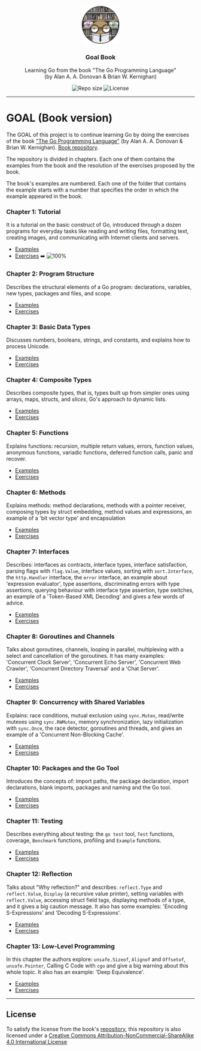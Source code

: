 <p align="center">
  <img src="media/goal-book-logo.png" width="100" alt="Repository logo" />
</p>
<h3 align="center">Goal Book</h3>
<p align="center">Learning Go from the book "The Go Programming Language" </br> (by Alan A. A. Donovan & Brian W. Kernighan)<p>
<p align="center">
    <img src="https://img.shields.io/github/repo-size/lhbelfanti/goal-book?label=Repo%20size" alt="Repo size" />
    <img src="https://img.shields.io/github/license/lhbelfanti/goal-book?label=License" alt="License" />
</p>

---
# GOAL (Book version)

The GOAL of this project is to continue learning Go by doing the exercises of the book ["The Go Programming Language"](http://www.gopl.io/) (by Alan A. A. Donovan & Brian W. Kernighan).
[Book repository](https://github.com/adonovan/gopl.io/).

The repository is divided in chapters. Each one of them contains the examples from the book and the resolution of the exercises proposed by the book.

The book's examples are numbered. Each one of the folder that contains the example starts with a number that specifies the order in which the example appeared in the book.


### Chapter 1: Tutorial
It is a tutorial on the basic construct of Go, introduced through a dozen programs for everyday tasks like reading and writing files, formatting text, creating images, and communicating with Internet clients and servers.

- [Examples](./chapter1/examples)
- [Exercises](./chapter1/exercises) :arrow_right: ![100%](https://progress-bar.dev/100/?title=Progress)



### Chapter 2: Program Structure
Describes the structural elements of a Go program: declarations, variables, new types, packages and files, and scope.

- [Examples](./chapter2/examples)
- [Exercises](./chapter2/exercises)

### Chapter 3: Basic Data Types
Discusses numbers, booleans, strings, and constants, and explains how to process Unicode.

- [Examples](./chapter3/examples)
- [Exercises](./chapter3/exercises)

### Chapter 4: Composite Types
Describes composite types, that is, types built up from simpler ones using arrays, maps, structs, and _slices_, Go's approach to dynamic lists.

- [Examples](./chapter4/examples)
- [Exercises](./chapter4/exercises)

### Chapter 5: Functions
Explains functions: recursion, multiple return values, errors, function values, anonymous functions, variadic functions, deferred function calls, panic and recover.

- [Examples](./chapter5/examples)
- [Exercises](./chapter5/exercises)

### Chapter 6: Methods
Explains methods: method declarations, methods with a pointer receiver, composing types by struct embedding, method values and expressions, an example of a 'bit vector type' and encapsulation

- [Examples](./chapter6/examples)
- [Exercises](./chapter6/exercises)

### Chapter 7: Interfaces
Describes: interfaces as contracts, interface types, interface satisfaction, parsing flags with `flag.Value`, interface values, sorting with `sort.Interface`, the `http.Handler` interface, the `error` interface, an example about 'expression evaluator', type assertions, discriminating errors with type assertions, querying behaviour with interface type assertion, type switches, an example of a 'Token-Based XML Decoding' and gives a few words of advice.

- [Examples](./chapter7/examples)
- [Exercises](./chapter7/exercises)

### Chapter 8: Goroutines and Channels
Talks about goroutines, channels, looping in parallel, multiplexing with a select and cancellation of the goroutines. It has many examples: 'Concurrent Clock Server', 'Concurrent Echo Server', 'Concurrent Web Crawler', 'Concurrent Directory Traversal' and a 'Chat Server'.

- [Examples](./chapter8/examples)
- [Exercises](./chapter8/exercises)

### Chapter 9: Concurrency with Shared Variables
Explains: race conditions, mutual exclusion using `sync.Mutex`, read/write mutexes using `sync.RWMutex`, memory synchronization, lazy initialization with `sync.Once`, the race detector, goroutines and threads, and gives an example of a 'Concurrent Non-Blocking Cache'.

- [Examples](./chapter9/examples)
- [Exercises](./chapter9/exercises)

### Chapter 10: Packages and the Go Tool
Introduces the concepts of: import paths, the package declaration, import declarations, blank imports, packages and naming and the Go tool.

- [Examples](./chapter10/examples)
- [Exercises](./chapter10/exercises)

### Chapter 11: Testing
Describes everything about testing: the `go test` tool, `Test` functions, coverage, `Benchmark` functions, profiling and `Example` functions.

- [Examples](./chapter11/examples)
- [Exercises](./chapter11/exercises)

### Chapter 12: Reflection
Talks about "Why reflection?" and describes: `reflect.Type` and `reflect.Value`, `Display` (a recursive value printer), setting variables with `reflect.Value`, accessing struct field tags, displaying methods of a type, and it gives a big caution message. It also has some examples: 'Encoding S-Expressions' and 'Decoding S-Expressions'.

- [Examples](./chapter12/examples)
- [Exercises](./chapter12/exercises)

### Chapter 13: Low-Level Programming
In this chapter the authors explore: `unsafe.Sizeof`, `Alignof` and `Offsetof`, `unsafe.Pointer`, Calling C Code with `cgo` and give a big warning about this whole topic. It also has an example: 'Deep Equivalence'.

- [Examples](./chapter13/examples)
- [Exercises](./chapter13/exercises)

---
## License

To satisfy the license from the book's [repository](https://github.com/adonovan/gopl.io), this repository is also licensed under a [Creative Commons Attribution-NonCommercial-ShareAlike 4.0 International License](https://creativecommons.org/licenses/by-nc-sa/4.0/)